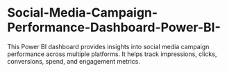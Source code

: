 # Social-Media-Campaign-Performance-Dashboard-Power-BI-
This Power BI dashboard provides insights into social media campaign performance across multiple platforms. It helps track impressions, clicks, conversions, spend, and engagement metrics.

